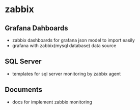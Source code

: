 # zabbix
## Grafana Dahboards
- zabbix dashboards for grafana json model to import easily
- grafana with zabbix(mysql database) data source

## SQL Server
- templates for sql server monitoring by zabbix agent

## Documents
- docs for implement zabbix monitoring